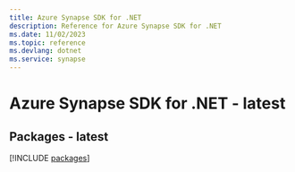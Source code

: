 ```yaml
---
title: Azure Synapse SDK for .NET
description: Reference for Azure Synapse SDK for .NET
ms.date: 11/02/2023
ms.topic: reference
ms.devlang: dotnet
ms.service: synapse
---
```

# Azure Synapse SDK for .NET - latest
## Packages - latest
[!INCLUDE [packages](synapse-index.md)]